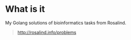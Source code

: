 # What is it

My Golang solutions of bioinformatics tasks from Rosalind.

> http://rosalind.info/problems
